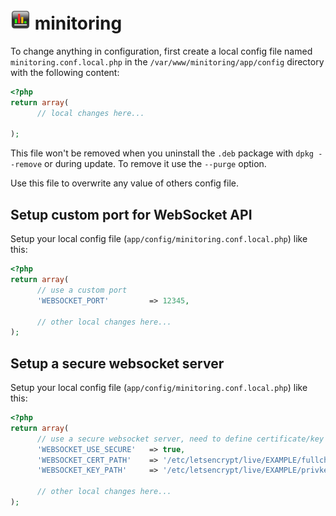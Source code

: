 # ![logo](../public/assets/img/favicon-32x32.png) minitoring

To change anything in configuration, first create a local config file named `minitoring.conf.local.php` in the `/var/www/minitoring/app/config` directory with the following content: 

```php
<?php
return array(
      // local changes here...

);
```

This file won't be removed when you uninstall the `.deb` package with `dpkg --remove` or during update. To remove it use the `--purge` option.

Use this file to overwrite any value of others config file.  


## Setup custom port for WebSocket API

Setup your local config file (`app/config/minitoring.conf.local.php`) like this:

```php
<?php
return array(
      // use a custom port
      'WEBSOCKET_PORT'         => 12345,
      
      // other local changes here...
);
```


## Setup a secure websocket server

Setup your local config file (`app/config/minitoring.conf.local.php`) like this:

```php
<?php
return array(
      // use a secure websocket server, need to define certificate/key path
      'WEBSOCKET_USE_SECURE'   => true,
      'WEBSOCKET_CERT_PATH'    => '/etc/letsencrypt/live/EXAMPLE/fullchain.pem',
      'WEBSOCKET_KEY_PATH'     => '/etc/letsencrypt/live/EXAMPLE/privkey.pem',
      
      // other local changes here...
);
```


